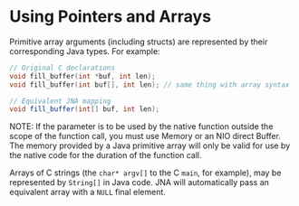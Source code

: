 Using Pointers and Arrays
=========================

Primitive array arguments (including structs) are represented by their corresponding Java types. For example:
```c
// Original C declarations
void fill_buffer(int *buf, int len);
void fill_buffer(int buf[], int len); // same thing with array syntax
```
```java
// Equivalent JNA mapping
void fill_buffer(int[] buf, int len);
```
NOTE: If the parameter is to be used by the native function outside the scope of the function call, you must use Memory or an NIO direct Buffer. The memory provided by a Java primitive array will only be valid for use by the native code for the duration of the function call.

Arrays of C strings (the `char* argv[]` to the C `main`, for example), may be represented by `String[]` in Java code. JNA will automatically pass an equivalent array with a `NULL` final element.

